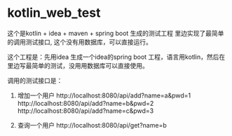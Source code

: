 # kotlin_web_test
这个是kotlin + idea + maven + spring boot 生成的测试工程
里边实现了最简单的调用测试接口, 这个没有用数据库，可以直接运行。

这个工程是：先用idea 生成一个idea的spring boot 工程，语言用kotlin，然后在里边写最简单的测试，没用用数据库可以直接使用。

调用的测试接口是：
1. 增加一个用户
http://localhost:8080/api/add?name=a&pwd=1
http://localhost:8080/api/add?name=b&pwd=2
http://localhost:8080/api/add?name=c&pwd=3

2. 查询一个用户
http://localhost:8080/api/get?name=b
